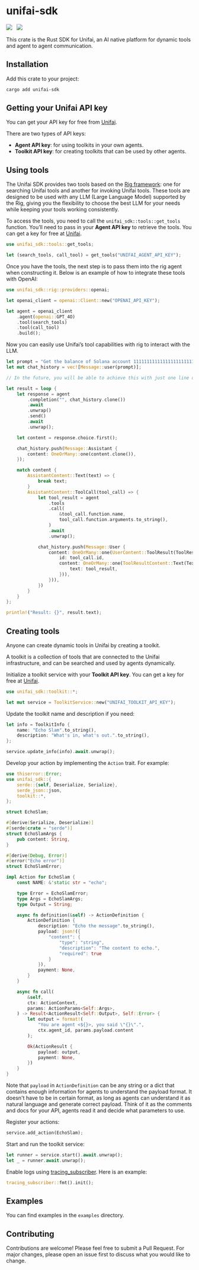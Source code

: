 # unifai-sdk

<a href="https://docs.rs/unifai-sdk/latest"><img src="https://img.shields.io/badge/docs-API Reference-orange.svg" /></a> &nbsp;
<a href="https://crates.io/crates/unifai-sdk"><img src="https://img.shields.io/crates/v/unifai-sdk.svg" /></a> &nbsp;

This crate is the Rust SDK for Unifai, an AI native platform for dynamic tools and agent to agent communication.

## Installation

Add this crate to your project:

```bash
cargo add unifai-sdk
```

## Getting your Unifai API key

You can get your API key for free from [Unifai](https://app.unifai.network/).

There are two types of API keys:

- **Agent API key**: for using toolkits in your own agents.
- **Toolkit API key**: for creating toolkits that can be used by other agents.

## Using tools

The Unifai SDK provides two tools based on the [Rig framework](https://docs.rig.rs): one for searching Unifai tools and another for invoking Unifai tools. These tools are designed to be used with any LLM (Large Language Model) supported by the Rig, giving you the flexibility to choose the best LLM for your needs while keeping your tools working consistently.

To access the tools, you need to call the `unifai_sdk::tools::get_tools` function. You’ll need to pass in your **Agent API key** to retrieve the tools. You can get a key for free at [Unifai](https://app.unifai.network/).

```rust
use unifai_sdk::tools::get_tools;

let (search_tools, call_tool) = get_tools("UNIFAI_AGENT_API_KEY");
```

Once you have the tools, the next step is to pass them into the rig agent when constructing it. Below is an example of how to integrate these tools with OpenAI:

```rust
use unifai_sdk::rig::providers::openai;

let openai_client = openai::Client::new("OPENAI_API_KEY");

let agent = openai_client
    .agent(openai::GPT_4O)
    .tool(search_tools)
    .tool(call_tool)
    .build();
```

Now you can easily use Unifai’s tool capabilities with rig to interact with the LLM.

```rust
let prompt = "Get the balance of Solana account 11111111111111111111111111111111.";
let mut chat_history = vec![Message::user(prompt)];

// In the future, you will be able to achieve this with just one line of code.

let result = loop {
    let response = agent
        .completion("", chat_history.clone())
        .await
        .unwrap()
        .send()
        .await
        .unwrap();

    let content = response.choice.first();

    chat_history.push(Message::Assistant {
        content: OneOrMany::one(content.clone()),
    });

    match content {
        AssistantContent::Text(text) => {
            break text;
        }
        AssistantContent::ToolCall(tool_call) => {
            let tool_result = agent
                .tools
                .call(
                    &tool_call.function.name,
                    tool_call.function.arguments.to_string(),
                )
                .await
                .unwrap();

            chat_history.push(Message::User {
                content: OneOrMany::one(UserContent::ToolResult(ToolResult {
                    id: tool_call.id,
                    content: OneOrMany::one(ToolResultContent::Text(Text {
                        text: tool_result,
                    })),
                })),
            })
        }
    }
};

println!("Result: {}", result.text);
```

## Creating tools

Anyone can create dynamic tools in Unifai by creating a toolkit.

A toolkit is a collection of tools that are connected to the Unifai infrastructure, and can be searched and used by agents dynamically.

Initialize a toolkit service with your **Toolkit API key**. You can get a key for free at [Unifai](https://app.unifai.network/).

```rust
use unifai_sdk::toolkit::*;

let mut service = ToolkitService::new("UNIFAI_TOOLKIT_API_KEY");
```

Update the toolkit name and description if you need:

```rust
let info = ToolkitInfo {
    name: "Echo Slam".to_string(),
    description: "What's in, what's out.".to_string(),
};

service.update_info(info).await.unwrap();
```

Develop your action by implementing the `Action` trait. For example:

```rust
use thiserror::Error;
use unifai_sdk::{
    serde::{self, Deserialize, Serialize},
    serde_json::json,
    toolkit::*,
};

struct EchoSlam;

#[derive(Serialize, Deserialize)]
#[serde(crate = "serde")]
struct EchoSlamArgs {
    pub content: String,
}

#[derive(Debug, Error)]
#[error("Echo error")]
struct EchoSlamError;

impl Action for EchoSlam {
    const NAME: &'static str = "echo";

    type Error = EchoSlamError;
    type Args = EchoSlamArgs;
    type Output = String;

    async fn definition(&self) -> ActionDefinition {
        ActionDefinition {
            description: "Echo the message".to_string(),
            payload: json!({
                "content": {
                    "type": "string",
                    "description": "The content to echo.",
                    "required": true
                }
            }),
            payment: None,
        }
    }

    async fn call(
        &self,
        ctx: ActionContext,
        params: ActionParams<Self::Args>,
    ) -> Result<ActionResult<Self::Output>, Self::Error> {
        let output = format!(
            "You are agent <${}>, you said \"{}\".",
            ctx.agent_id, params.payload.content
        );

        Ok(ActionResult {
            payload: output,
            payment: None,
        })
    }
}
```

Note that `payload` in `ActionDefinition` can be any string or a dict that contains enough information for agents to understand the payload format. It doesn't have to be in certain format, as long as agents can understand it as natural language and generate correct payload. Think of it as the comments and docs for your API, agents read it and decide what parameters to use.

Register your actions:

```rust
service.add_action(EchoSlam);
```

Start and run the toolkit service:

```rust
let runner = service.start().await.unwrap();
let _ = runner.await.unwrap();
```

Enable logs using [tracing_subscriber](https://docs.rs/tracing-subscriber). Here is an example:

```rust
tracing_subscriber::fmt().init();
```

## Examples

You can find examples in the `examples` directory.

## Contributing

Contributions are welcome! Please feel free to submit a Pull Request. For major changes, please open an issue first to discuss what you would like to change.
